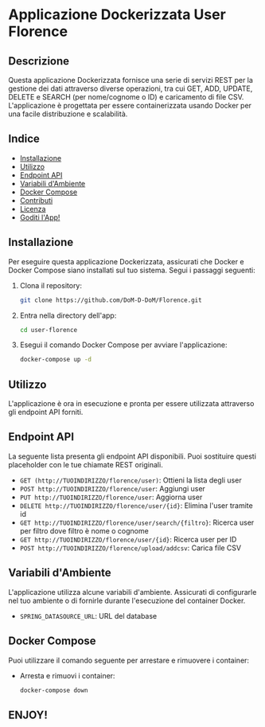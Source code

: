 # Applicazione Dockerizzata User Florence

## Descrizione
Questa applicazione Dockerizzata fornisce una serie di servizi REST per la gestione dei dati attraverso diverse operazioni, tra cui GET, ADD, UPDATE, DELETE e SEARCH (per nome/cognome o ID) 
e caricamento di file CSV. L'applicazione è progettata per essere containerizzata usando Docker per una facile distribuzione e scalabilità.

## Indice
- [Installazione](#installazione)
- [Utilizzo](#utilizzo)
- [Endpoint API](#endpoint-api)
- [Variabili d'Ambiente](#variabili-dambiente)
- [Docker Compose](#docker-compose)
- [Contributi](#contributi)
- [Licenza](#licenza)
- [Goditi l'App!](#goditi-lapp)

## Installazione
Per eseguire questa applicazione Dockerizzata, assicurati che Docker e Docker Compose siano installati sul tuo sistema. Segui i passaggi seguenti:

1. Clona il repository:
   ```bash
   git clone https://github.com/DoM-D-DoM/Florence.git
   ```

2. Entra nella directory dell'app:
   ```bash
   cd user-florence
   ```

3. Esegui il comando Docker Compose per avviare l'applicazione:
   ```bash
   docker-compose up -d
   ```

## Utilizzo
L'applicazione è ora in esecuzione e pronta per essere utilizzata attraverso gli endpoint API forniti.

## Endpoint API
La seguente lista presenta gli endpoint API disponibili. Puoi sostituire questi placeholder con le tue chiamate REST originali.

- `GET (http://TUOINDIRIZZO/florence/user)`: Ottieni la lista degli user
- `POST http://TUOINDIRIZZO/florence/user`: Aggiungi user
- `PUT http://TUOINDIRIZZO/florence/user`: Aggiorna user
- `DELETE http://TUOINDIRIZZO/florence/user/{id}`: Elimina l'user tramite id
- `GET http://TUOINDIRIZZO/florence/user/search/{filtro}`: Ricerca user per filtro dove filtro è nome o cognome
- `GET http://TUOINDIRIZZO/florence/user/{id}`: Ricerca user per ID
- `POST http://TUOINDIRIZZO/florence/upload/addcsv`: Carica file CSV

## Variabili d'Ambiente
L'applicazione utilizza alcune variabili d'ambiente. Assicurati di configurarle nel tuo ambiente o di fornirle durante l'esecuzione del container Docker.

- `SPRING_DATASOURCE_URL`: URL del database

## Docker Compose
Puoi utilizzare il comando seguente per arrestare e rimuovere i container:

- Arresta e rimuovi i container:
  ```bash
  docker-compose down
  ```

## ENJOY!
